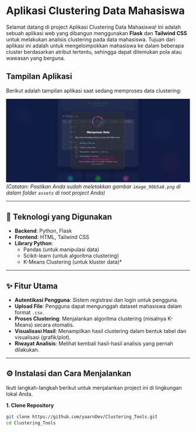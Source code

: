 # Aplikasi Clustering Data Mahasiswa

Selamat datang di project Aplikasi Clustering Data Mahasiswa! Ini adalah sebuah aplikasi web yang dibangun menggunakan **Flask** dan **Tailwind CSS** untuk melakukan analisis clustering pada data mahasiswa. Tujuan dari aplikasi ini adalah untuk mengelompokkan mahasiswa ke dalam beberapa cluster berdasarkan atribut tertentu, sehingga dapat ditemukan pola atau wawasan yang berguna.

## Tampilan Aplikasi

Berikut adalah tampilan aplikasi saat sedang memproses data clustering:

![Proses Clustering Data](assets/image_90b5a8.png)
*(Catatan: Pastikan Anda sudah meletakkan gambar `image_90b5a8.png` di dalam folder `assets` di root project Anda)*

---

## 🚀 Teknologi yang Digunakan

* **Backend**: Python, Flask
* **Frontend**: HTML, Tailwind CSS
* **Library Python**:
    * Pandas (untuk manipulasi data)
    * Scikit-learn (untuk algoritma clustering)
    * K-Means Clustering (untuk kluster data)*

---

## ✨ Fitur Utama

* **Autentikasi Pengguna**: Sistem registrasi dan login untuk pengguna.
* **Upload File**: Pengguna dapat mengunggah dataset mahasiswa dalam format `.csv`.
* **Proses Clustering**: Menjalankan algoritma clustering (misalnya K-Means) secara otomatis.
* **Visualisasi Hasil**: Menampilkan hasil clustering dalam bentuk tabel dan visualisasi (grafik/plot).
* **Riwayat Analisis**: Melihat kembali hasil-hasil analisis yang pernah dilakukan.

---

## ⚙️ Instalasi dan Cara Menjalankan

Ikuti langkah-langkah berikut untuk menjalankan project ini di lingkungan lokal Anda.

**1. Clone Repository**
```bash
git clone https://github.com/yaarnDev/Clustering_Tools.git
cd Clustering_Tools
